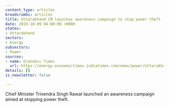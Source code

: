 ```yaml
---
content_type: articles
breadcrumbs: articles
title: Uttarakhand CM launches awareness campaign to stop power theft
date: 2019-10-09 04:00:00 +0000
states:
- Uttarakhand
sectors:
- Energy
subsectors:
- Power
sources:
- name: Economic Times
  url: https://energy.economictimes.indiatimes.com/news/power/uttarakhand-cm-launches-awareness-campaign-to-stop-power-theft/71416201
details: []
is_newsletter: false

---
```

Chief Minister Trivendra Singh Rawat launched an awareness campaign aimed at stopping power theft.
